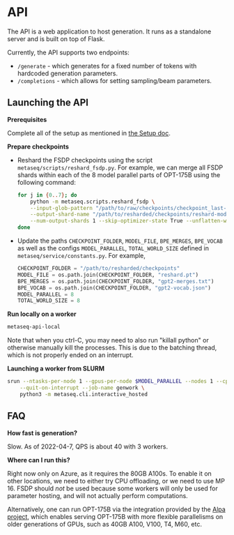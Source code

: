 # API

The API is a web application to host generation. It runs as a standalone server
and is built on top of Flask.

Currently, the API supports two endpoints:
- `/generate` - which generates for a fixed number of tokens with hardcoded
  generation parameters.
- `/completions` - which allows for setting sampling/beam parameters.

## Launching the API

**Prerequisites**

Complete all of the setup as mentioned in [the Setup doc](setup.md).

**Prepare checkpoints**
- Reshard the FSDP checkpoints using the script `metaseq/scripts/reshard_fsdp.py`. For example, we can merge all FSDP shards within each of the 8 model parallel parts of OPT-175B using the following command:
  ```bash
  for j in {0..7}; do
      python -m metaseq.scripts.reshard_fsdp \
      --input-glob-pattern "/path/to/raw/checkpoints/checkpoint_last-model_part-$j-shard*.pt" \
      --output-shard-name "/path/to/resharded/checkpoints/reshard-model_part-$j.pt" \
      --num-output-shards 1 --skip-optimizer-state True --unflatten-weights True
  done
  ```

- Update the paths `CHECKPOINT_FOLDER`, `MODEL_FILE`, `BPE_MERGES`, `BPE_VOCAB`  as well as the configs `MODEL_PARALLEL`, `TOTAL_WORLD_SIZE` defined in `metaseq/service/constants.py`. For example,
  ```python
  CHECKPOINT_FOLDER = "/path/to/resharded/checkpoints"
  MODEL_FILE = os.path.join(CHECKPOINT_FOLDER, "reshard.pt")
  BPE_MERGES = os.path.join(CHECKPOINT_FOLDER, "gpt2-merges.txt")
  BPE_VOCAB = os.path.join(CHECKPOINT_FOLDER, "gpt2-vocab.json")
  MODEL_PARALLEL = 8
  TOTAL_WORLD_SIZE = 8
  ```

**Run locally on a worker**

```bash
metaseq-api-local
```

Note that when you ctrl-C, you may need to also run "killall python" or otherwise
manually kill the processes. This is due to the batching thread, which is not
properly ended on an interrupt.

**Launching a worker from SLURM**

```bash
srun --ntasks-per-node 1 --gpus-per-node $MODEL_PARALLEL --nodes 1 --cpus-per-task 8 --mem 400gb \
    --quit-on-interrupt --job-name genwork \
    python3 -m metaseq.cli.interactive_hosted
```

## FAQ

**How fast is generation?**

Slow. As of 2022-04-7, QPS is about 40 with 3 workers.

**Where can I run this?**

Right now only on Azure, as it requires the 80GB A100s. To enable it on other
locations, we need to either try CPU offloading, or we need to use MP 16. FSDP
should *not* be used because some workers will only be used for parameter
hosting, and will not actually perform computations.

Alternatively, one can run OPT-175B via the integration provided by the
[Alpa project](https://alpa-projects.github.io/tutorials/opt_serving.html), which 
enables serving OPT-175B with more flexible parallelisms on older generations of
GPUs, such as 40GB A100, V100, T4, M60, etc.
